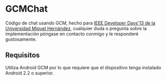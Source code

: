 GCMChat
=======

Código de chat usando GCM, hecho para [IEEE Developer Days'13 de la Universidad Miguel Hernández](http://umh.ieeespain.org/), cualquier duda o pregunta sobre la implementación póngase en contacto conmigo y le responderé gustosamente.


Requisitos
-------------

Utiliza Android GCM por lo que requiere que el dispositivo tenga instalado Android 2.2 o superior.
